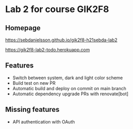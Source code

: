 # Lab 2 for course GIK2F8

## Homepage

<https://sebdanielsson.github.io/gik2f8-h21sebda-lab2>

<https://gik2f8-lab2-todo.herokuapp.com>

## Features

* Switch between system, dark and light color scheme
* Build test on new PR
* Automatic build and deploy on commit on main branch
* Automatic dependency upgrade PRs with renovate[bot]

## Missing features

* API authentication with OAuth
